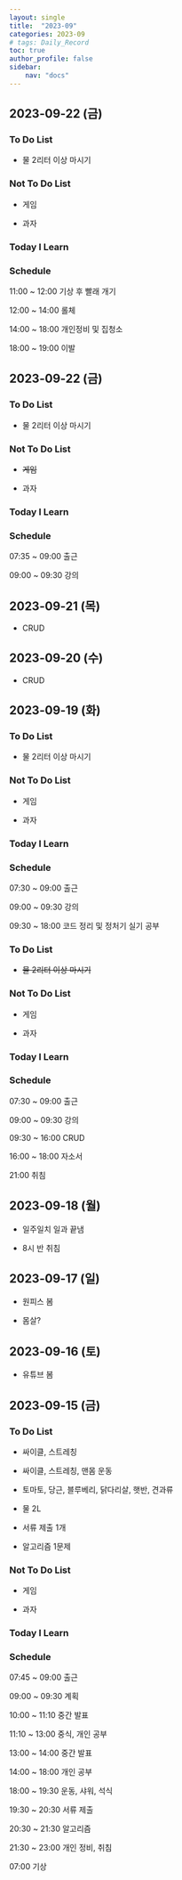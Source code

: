```yaml
---
layout: single
title:  "2023-09"
categories: 2023-09
# tags: Daily_Record
toc: true
author_profile: false
sidebar:
    nav: "docs"
---
```


## 2023-09-22 (금)

### To Do List

- 물 2리터 이상 마시기

### Not To Do List

- 게임

- 과자

### Today I Learn

### Schedule

11:00 ~ 12:00 기상 후 빨래 개기

12:00 ~ 14:00 롤체

14:00 ~ 18:00 개인정비 및 집청소

18:00 ~ 19:00 이발

## 2023-09-22 (금)

### To Do List

- 물 2리터 이상 마시기

### Not To Do List

- ~~게임~~

- 과자

### Today I Learn

### Schedule

07:35 ~ 09:00 출근

09:00 ~ 09:30 강의

## 2023-09-21 (목)

- CRUD

## 2023-09-20 (수)

- CRUD

## 2023-09-19 (화)

### To Do List

- 물 2리터 이상 마시기

### Not To Do List

- 게임

- 과자

### Today I Learn

### Schedule

07:30 ~ 09:00 출근

09:00 ~ 09:30 강의

09:30 ~ 18:00 코드 정리 및 정처기 실기 공부

### To Do List

- ~~물 2리터 이상 마시기~~

### Not To Do List

- 게임

- 과자

### Today I Learn

### Schedule

07:30 ~ 09:00 출근

09:00 ~ 09:30 강의

09:30 ~ 16:00 CRUD

16:00 ~ 18:00 자소서

21:00 취침

## 2023-09-18 (월)

- 일주일치 일과 끝냄

- 8시 반 취침

## 2023-09-17 (일)

- 원피스 봄

- 몸살?

## 2023-09-16 (토)

- 유튜브 봄

## 2023-09-15 (금)

### To Do List

- 싸이클, 스트레칭

- 싸이클, 스트레칭, 맨몸 운동

- 토마토, 당근, 블루베리, 닭다리살, 햇반, 견과류

- 물 2L

- 서류 제출 1개

- 알고리즘 1문제

### Not To Do List

- 게임

- 과자

### Today I Learn

### Schedule

07:45 ~ 09:00 출근

09:00 ~ 09:30 계획

10:00 ~ 11:10 중간 발표

11:10 ~ 13:00 중식, 개인 공부

13:00 ~ 14:00 중간 발표

14:00 ~ 18:00 개인 공부

18:00 ~ 19:30 운동, 샤워, 석식

19:30 ~ 20:30 서류 제출

20:30 ~ 21:30 알고리즘

21:30 ~ 23:00 개인 정비, 취침

07:00 기상
